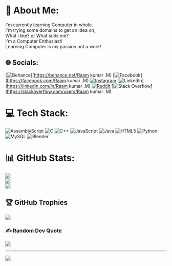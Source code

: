 # 💫 About Me:
I'm currently learning Computer in whole.<br>I'm trying some domains to get an idea on,<br>What i like? or What suits me?<br>I'm a Computer Enthusiast!<br>Learning Computer is my passion not a work!


## 🌐 Socials:
[![Behance](https://img.shields.io/badge/Behance-1769ff?logo=behance&logoColor=white)](https://behance.net/Raam kumar .M) [![Facebook](https://img.shields.io/badge/Facebook-%231877F2.svg?logo=Facebook&logoColor=white)](https://facebook.com/Raam kumar .M) [![Instagram](https://img.shields.io/badge/Instagram-%23E4405F.svg?logo=Instagram&logoColor=white)](https://instagram.com/enthu_com) [![LinkedIn](https://img.shields.io/badge/LinkedIn-%230077B5.svg?logo=linkedin&logoColor=white)](https://linkedin.com/in/Raam kumar .M) [![Reddit](https://img.shields.io/badge/Reddit-%23FF4500.svg?logo=Reddit&logoColor=white)](https://reddit.com/user/Ok_Top_963) [![Stack Overflow](https://img.shields.io/badge/-Stackoverflow-FE7A16?logo=stack-overflow&logoColor=white)](https://stackoverflow.com/users/Raam kumar .M) 

# 💻 Tech Stack:
![AssemblyScript](https://img.shields.io/badge/assembly%20script-%23000000.svg?style=for-the-badge&logo=assemblyscript&logoColor=white) ![C](https://img.shields.io/badge/c-%2300599C.svg?style=for-the-badge&logo=c&logoColor=white) ![C++](https://img.shields.io/badge/c++-%2300599C.svg?style=for-the-badge&logo=c%2B%2B&logoColor=white) ![JavaScript](https://img.shields.io/badge/javascript-%23323330.svg?style=for-the-badge&logo=javascript&logoColor=%23F7DF1E) ![Java](https://img.shields.io/badge/java-%23ED8B00.svg?style=for-the-badge&logo=openjdk&logoColor=white) ![HTML5](https://img.shields.io/badge/html5-%23E34F26.svg?style=for-the-badge&logo=html5&logoColor=white) ![Python](https://img.shields.io/badge/python-3670A0?style=for-the-badge&logo=python&logoColor=ffdd54) ![MySQL](https://img.shields.io/badge/mysql-4479A1.svg?style=for-the-badge&logo=mysql&logoColor=white) ![Blender](https://img.shields.io/badge/blender-%23F5792A.svg?style=for-the-badge&logo=blender&logoColor=white)
# 📊 GitHub Stats:
![](https://github-readme-stats.vercel.app/api?username=Tamiltpg&theme=dark&hide_border=false&include_all_commits=false&count_private=false)<br/>
![](https://github-readme-streak-stats.herokuapp.com/?user=Tamiltpg&theme=dark&hide_border=false)<br/>
![](https://github-readme-stats.vercel.app/api/top-langs/?username=Tamiltpg&theme=dark&hide_border=false&include_all_commits=false&count_private=false&layout=compact)

## 🏆 GitHub Trophies
![](https://github-profile-trophy.vercel.app/?username=Tamiltpg&theme=gruvbox&no-frame=false&no-bg=false&margin-w=4)

### ✍️ Random Dev Quote
![](https://quotes-github-readme.vercel.app/api?type=horizontal&theme=radical)

---
[![](https://visitcount.itsvg.in/api?id=Tamiltpg&icon=5&color=0)](https://visitcount.itsvg.in)

<!-- Proudly created with GPRM ( https://gprm.itsvg.in ) -->
